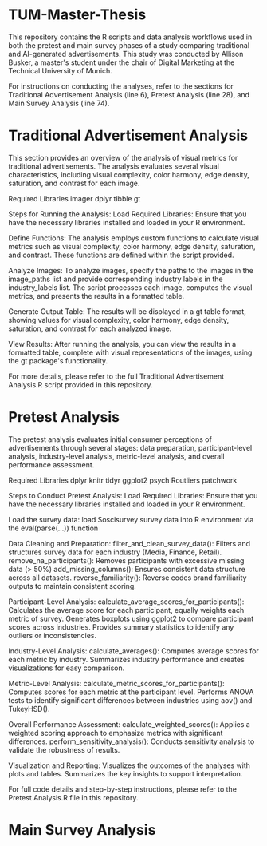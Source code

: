 # TUM-Master-Thesis
This repository contains the R scripts and data analysis workflows used in both the pretest and main survey phases of a study comparing traditional and AI-generated advertisements. This study was conducted by Allison Busker, a master's student under the chair of Digital Marketing at the Technical University of Munich.

For instructions on conducting the analyses, refer to the sections for Traditional Advertisement Analysis (line 6), Pretest Analysis (line 28), and Main Survey Analysis (line 74). 

# Traditional Advertisement Analysis
This section provides an overview of the analysis of visual metrics for traditional advertisements. The analysis evaluates several visual characteristics, including visual complexity, color harmony, edge density, saturation, and contrast for each image.

Required Libraries
imager
dplyr
tibble
gt

Steps for Running the Analysis:
Load Required Libraries: Ensure that you have the necessary libraries installed and loaded in your R environment.

Define Functions: The analysis employs custom functions to calculate visual metrics such as visual complexity, color harmony, edge density, saturation, and contrast. These functions are defined within the script provided.

Analyze Images: To analyze images, specify the paths to the images in the image_paths list and provide corresponding industry labels in the industry_labels list. The script processes each image, computes the visual metrics, and presents the results in a formatted table.

Generate Output Table: The results will be displayed in a gt table format, showing values for visual complexity, color harmony, edge density, saturation, and contrast for each analyzed image.

View Results: After running the analysis, you can view the results in a formatted table, complete with visual representations of the images, using the gt package's functionality.

For more details, please refer to the full Traditional Advertisement Analysis.R script provided in this repository.

# Pretest Analysis
The pretest analysis evaluates initial consumer perceptions of advertisements through several stages: data preparation, participant-level analysis, industry-level analysis, metric-level analysis, and overall performance assessment.

Required Libraries
dplyr
knitr
tidyr
ggplot2
psych
Routliers
patchwork

Steps to Conduct Pretest Analysis:
Load Required Libraries: Ensure that you have the necessary libraries installed and loaded in your R environment.

Load the survey data: load Soscisurvey survey data into R environment via the eval(parse(...)) function

Data Cleaning and Preparation:
filter_and_clean_survey_data(): Filters and structures survey data for each industry (Media, Finance, Retail).
remove_na_participants(): Removes participants with excessive missing data (> 50%)
add_missing_columns(): Ensures consistent data structure across all datasets.
reverse_familiarity(): Reverse codes brand familiarity outputs to maintain consistent scoring.

Participant-Level Analysis:
calculate_average_scores_for_participants(): Calculates the average score for each participant, equally weights each metric of survey.
Generates boxplots using ggplot2 to compare participant scores across industries.
Provides summary statistics to identify any outliers or inconsistencies.

Industry-Level Analysis:
calculate_averages(): Computes average scores for each metric by industry.
Summarizes industry performance and creates visualizations for easy comparison.

Metric-Level Analysis:
calculate_metric_scores_for_participants(): Computes scores for each metric at the participant level.
Performs ANOVA tests to identify significant differences between industries using aov() and TukeyHSD().

Overall Performance Assessment:
calculate_weighted_scores(): Applies a weighted scoring approach to emphasize metrics with significant differences.
perform_sensitivity_analysis(): Conducts sensitivity analysis to validate the robustness of results.

Visualization and Reporting:
Visualizes the outcomes of the analyses with plots and tables.
Summarizes the key insights to support interpretation.

For full code details and step-by-step instructions, please refer to the Pretest Analysis.R file in this repository.

# Main Survey Analysis
